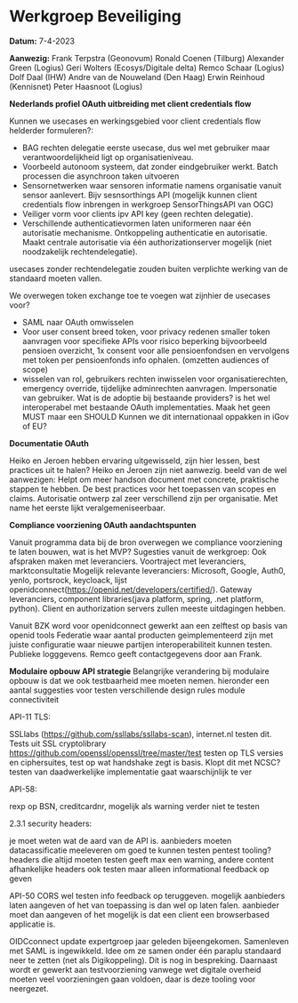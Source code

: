 # Werkgroep Beveiliging

**Datum:** 7-4-2023

**Aanwezig:** 
Frank Terpstra (Geonovum)
Ronald Coenen (Tilburg)
Alexander Green (Logius)
Geri Wolters (Ecosys/Digitale delta)
Remco Schaar (Logius)
Dolf Daal (IHW)
Andre van de Nouweland (Den Haag)
Erwin Reinhoud (Kennisnet)
Peter Haasnoot (Logius)

**Nederlands profiel OAuth uitbreiding met client credentials flow**

Kunnen we usecases en werkingsgebied voor client credentials flow helderder formuleren?: 
* BAG rechten delegatie eerste usecase, dus wel met gebruiker maar verantwoordelijkheid ligt op organisatieniveau. 
* Voorbeeld autonoom systeem, dat zonder eindgebruiker werkt. Batch processen die asynchroon taken uitvoeren 
* Sensornetwerken waar sensoren informatie namens organisatie vanuit sensor aanlevert. Bijv sesnsorthings API (mogelijk kunnen client credentials flow inbrengen in werkgroep SensorThingsAPI van OGC)
* Veiliger vorm voor clients ipv API key (geen rechten delegatie).
* Verschillende authenticatievormen laten uniformeren naar één autorisatie mechanisme. Ontkoppeling authenticatie en autorisatie. Maakt centrale autorisatie via één authorizationserver mogelijk (niet noodzakelijk rechtendelegatie).

usecases zonder rechtendelegatie zouden buiten verplichte werking van de standaard moeten vallen.

We overwegen token exchange toe te voegen wat zijnhier de usecases voor?

* SAML naar OAuth omwisselen
* Voor user consent breed token, voor privacy redenen smaller token aanvragen voor specifieke APIs voor risico beperking
bijvoorbeeld pensioen overzicht, 1x consent voor alle pensioenfondsen en vervolgens met token per pensioenfonds info ophalen. (omzetten audiences of scope)
* wisselen van rol, gebruikers rechten inwisselen voor organisatierechten, emergency override, tijdelijke adminrechten aanvragen. Impersonatie van gebruiker.
Wat is de adoptie bij bestaande providers? is het wel interoperabel met bestaande OAuth implementaties.
Maak het geen MUST maar een SHOULD
Kunnen we dit internationaal oppakken in iGov of EU?

**Documentatie OAuth**

Heiko en Jeroen hebben ervaring uitgewisseld, zijn hier lessen, best practices uit te halen? Heiko en Jeroen zijn niet aanwezig. beeld van de wel aanwezigen:
Helpt om meer handson document met concrete, praktische stappen te hebben. De best practices voor het toepassen van scopes en claims. Autorisatie ontwerp zal zeer verschillend zijn per organisatie. Met name het eerste lijkt veralgemeniseerbaar.

**Compliance voorziening OAuth aandachtspunten**

Vanuit programma data bij de bron overwegen we compliance voorziening te laten bouwen, wat is het MVP?
Sugesties vanuit de werkgroep: Ook afspraken maken met leveranciers. Voortraject met leveranciers, marktconsultatie
Mogelijk relevante leveranciers: Microsoft, Google, Auth0, yenlo, portsrock, keycloack, lijst openidconnect(https://openid.net/developers/certified/). Gateway leveranciers, component libraries(java platform, spring, .net platform, python).
Client en authorization servers zullen meeste uitdagingen hebben.

Vanuit BZK word voor openidconnect gewerkt aan een zelftest op basis van openid tools
Federatie waar aantal producten geimplementeerd zijn met juiste configuratie waar nieuwe partijen interoperabiliteit kunnen testen. Publieke logggevens. Remco geeft contactgegevens door aan Frank.

**Modulaire opbouw API strategie**
Belangrijke verandering bij modulaire opbouw is dat we ook testbaarheid mee moeten nemen. hieronder een aantal suggesties voor testen verschillende design rules module connectiviteit

API-11 TLS:

SSLlabs (https://github.com/ssllabs/ssllabs-scan), internet.nl testen dit. Tests uit SSL cryptolibrary  https://github.com/openssl/openssl/tree/master/test
testen op TLS versies en ciphersuites, 
test op wat handshake zegt is basis. Klopt dit met NCSC?
testen van daadwerkelijke implementatie gaat waarschijnlijk te ver

API-58:
 
rexp op BSN, creditcardnr, mogelijk als warning verder niet te testen


2.3.1 security headers:

je moet weten wat de aard van de API is. aanbieders moeten datacassificatie meeleveren om goed te kunnen testen
pentest tooling?
headers die altijd moeten testen geeft max een warning, andere content afhankelijke headers ook testen maar alleen informational feedback op geven

API-50 CORS
wel testen info feedback op teruggeven. mogelijk aanbieders laten aangeven of het van toepassing is dan wel op laten falen.
aanbieder moet dan aangeven of het mogelijk is dat een client een browserbased applicatie is.




OIDCconnect update
expertgroep jaar geleden bijeengekomen. Samenleven met SAML is ingewikkeld. Idee om ze samen onder één paraplu standaard neer te zetten (net als Digikoppeling). Dit is nog in bespreking. Daarnaast wordt er gewerkt aan testvoorziening vanwege wet digitale overheid moeten veel voorzieningen gaan voldoen, daar is deze tooling voor neergezet.




